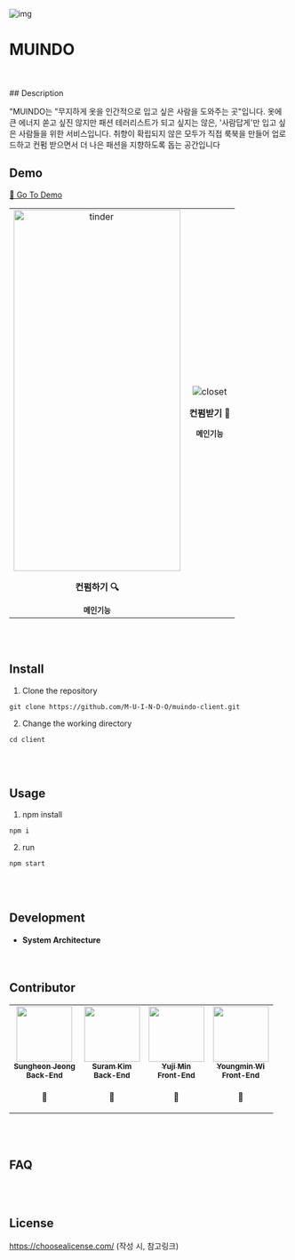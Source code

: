 
![img](https://cdn.discordapp.com/attachments/841879813371592717/858759305489285120/4.jpg)

# MUINDO

<!-- [(Back to top)](#title-contents) -->

<!-- 1. Describe your project in brief (필수) -->

<br />
<br />
## Description

"MUINDO는 "무지하게 옷을 인간적으로 입고 싶은 사람을 도와주는 곳"입니다. 옷에 큰 에너지 쏟고 싶진 않지만 패션 테러리스트가 되고 싶지는 않은, '사람답게'만 입고 싶은 사람들을 위한 서비스입니다. 취향이 확립되지 않은 모두가 직접 룩북을 만들어 업로드하고 컨펌 받으면서 더 나은 패션을 지향하도록 돕는 공간입니다


## Demo

<!-- [(Back to top)](#Demo-contents) -->

<!-- 2. Add a demo for your project(**URL/video/gif/screenshots** ) (필수) -->

[🚀 Go To Demo](https://muindo.azurewebsites.net/)

<table>
  <tr>
    <td align="center"><img src="https://user-images.githubusercontent.com/50790145/123632006-6185ab00-d852-11eb-93d7-f753d2cea6c5.gif" alt="tinder" width='300' height='650' /><p><b>컨펌하기 🔍</b></p><sub><b>메인기능</b></sub></td>
     <td align="center"> <img src="https://ifh.cc/g/dZmcND.gif" alt="closet" /><p><b>컨펌받기 👗</b></p><sub><b>메인기능</b></sub></td>
  </tr>
</table>


<br />
<br />



## Install

<!-- 3. write a instructions to installation (필수) -->
<!-- [(Back to top)](#installation-contents) -->

1. Clone the repository

```
git clone https://github.com/M-U-I-N-D-O/muindo-client.git
```

2. Change the working directory

```
cd client
```

<br />
<br />


## Usage

<!-- 4. This is used to give the user info on how to use the project after installation. This could be added in the Installation section also. (필수) -->

<!-- [(Back to top)](#usage-contents) -->

1.  npm install

```
npm i
```

2.  run

```
npm start
```

<br />
<br />


## Development

<!-- (4.5). 필수 맞죠 ?? 시스템 구성도 같은 것 (필수) -->
<!-- [(Back to top)](#Development-contents) -->

+ <h4><b>System Architecture</b></h4>

<img src="https://media.discordapp.net/attachments/841879813371592717/858779849916547072/muindo_.png" alt style="zoom:80%;" />





<!-- This is the place where you give instructions to developers on how to modify the code.
You could give **instructions in depth** of **how the code works** and how everything is put together. -->

<!-- ** 코드 작동 방식 **과 모든 요소가 결합되는 방식에 대한 ** 심층적 인 지침 **을 제공 할 수 있습니다 -->

<!-- You could also give specific instructions to how they can setup their development environment. -->

<!-- 또한 개발 환경을 설정하는 방법에 대한 구체적인 지침을 제공 할 수도 있습니다. -->

<!-- Ideally, you should keep the README simple. If you need to add more complex explanations, use a wiki. Check out [this wiki](https://github.com/navendu-pottekkat/nsfw-filter/wiki) for inspiration. -->

<!-- 이상적으로는 README를 간단하게 유지해야합니다. 더 복잡한 설명을 추가해야하는 경우 위키를 사용하십시오. -->


<br />
<br />

## Contributor

<!-- 5. 공동 작업자 / 팀 구성원 (깃헙 프로필 테이블 형식 좋을 듯) (필수) -->

<!-- [(Back to top)](#Contributor-contents) -->

<table>
  <tr>
    <td align="center"><a href="https://github.com/Heon4856"><img src="https://avatars.githubusercontent.com/u/13060192?v=4?s=100" width="100px;" alt=""/><br /><sub><b>Sungheon Jeong
</b></sub></a><br /><sub><b>Back-End</b></sub><br /><sub><h3>🦥</h3></sub></td>
     <td align="center"><a href="https://github.com/su-ram"><img src="https://avatars.githubusercontent.com/u/20367043?v=4?s=100" width="100px;" alt=""/><br /><sub><b>Suram Kim</b></sub></a><br /><sub><b>Back-End</b></sub><br /><sub><h3>🦌</h3></sub></td>
    <td align="center"><a href="https://github.com/nvrtmd"><img src="https://avatars.githubusercontent.com/u/67324487?v=4?s=100" width="100px;" alt=""/><br /><sub><b>Yuji Min</b></sub></a><br /><sub><b>Front-End</b></sub><br /><sub><h3>🐥</h3></sub></td>
      <td align="center"><a href="https://github.com/youngminss"><img src="https://avatars.githubusercontent.com/u/50790145?v=4?s=100" width="100px;" alt=""/><br /><sub><b>Youngmin Wi</b></sub></a><br /><sub><b>Front-End</b></sub><br /><sub><h3>🦍</h3></sub></td>
  </tr>
</table>


<br />
<br />


## FAQ

<!-- 6. 개인적으로는 (필수), 사전에 골치아플만한 질문 제한 용도 -->

<!-- [(Back to top)](#FAQ-contents) -->


<br />
<br />



## License

<!-- 7. 라이선스 (간지..해보고 싶음 MIT..) (반필수 ?)  -->
<!-- [(Back to top)](#License-contents) -->

https://choosealicense.com/ (작성 시, 참고링크)





